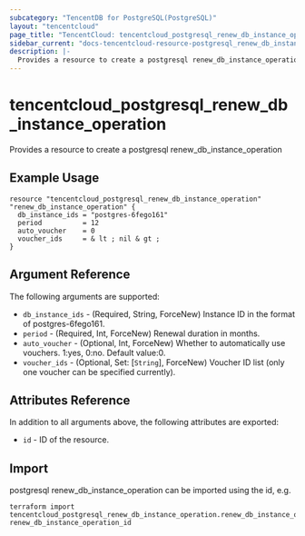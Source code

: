 ```yaml
---
subcategory: "TencentDB for PostgreSQL(PostgreSQL)"
layout: "tencentcloud"
page_title: "TencentCloud: tencentcloud_postgresql_renew_db_instance_operation"
sidebar_current: "docs-tencentcloud-resource-postgresql_renew_db_instance_operation"
description: |-
  Provides a resource to create a postgresql renew_db_instance_operation
---
```


# tencentcloud_postgresql_renew_db_instance_operation

Provides a resource to create a postgresql renew_db_instance_operation

## Example Usage

```hcl
resource "tencentcloud_postgresql_renew_db_instance_operation" "renew_db_instance_operation" {
  db_instance_ids = "postgres-6fego161"
  period          = 12
  auto_voucher    = 0
  voucher_ids     = & lt ; nil & gt ;
}
```

## Argument Reference

The following arguments are supported:

* `db_instance_ids` - (Required, String, ForceNew) Instance ID in the format of postgres-6fego161.
* `period` - (Required, Int, ForceNew) Renewal duration in months.
* `auto_voucher` - (Optional, Int, ForceNew) Whether to automatically use vouchers. 1:yes, 0:no. Default value:0.
* `voucher_ids` - (Optional, Set: [`String`], ForceNew) Voucher ID list (only one voucher can be specified currently).

## Attributes Reference

In addition to all arguments above, the following attributes are exported:

* `id` - ID of the resource.



## Import

postgresql renew_db_instance_operation can be imported using the id, e.g.

```
terraform import tencentcloud_postgresql_renew_db_instance_operation.renew_db_instance_operation renew_db_instance_operation_id
```

